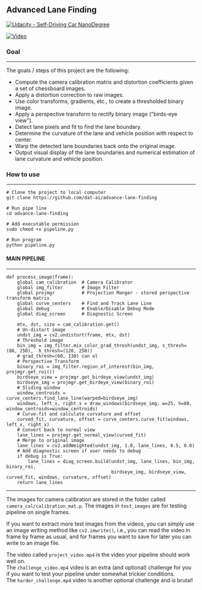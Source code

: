 ## Advanced Lane Finding
[![Udacity - Self-Driving Car NanoDegree](https://s3.amazonaws.com/udacity-sdc/github/shield-carnd.svg)](http://www.udacity.com/drive)

[![Video](https://raw.githubusercontent.com/dat-ai/advance-lane-finding/master/docs/gif.gif)](https://www.youtube.com/watch?v=blezjtz1lWU)


### Goal
--------
The goals / steps of this project are the following:

* Compute the camera calibration matrix and distortion coefficients given a set of chessboard images.
* Apply a distortion correction to raw images.
* Use color transforms, gradients, etc., to create a thresholded binary image.
* Apply a perspective transform to rectify binary image ("birds-eye view").
* Detect lane pixels and fit to find the lane boundary.
* Determine the curvature of the lane and vehicle position with respect to center.
* Warp the detected lane boundaries back onto the original image.
* Output visual display of the lane boundaries and numerical estimation of lane curvature and vehicle position.

### How to use
---------------
```shell
# Clone the project to local computer
git clone https://github.com/dat-ai/advance-lane-finding
```

```shell
# Run pipe line
cd advance-lane-finding
```
```shell
# Add executable permission
sudo chmod +x pipeline.py
````

```shell
# Run program
python pipeline.py
```

#### MAIN PIPELINE
------------------
```shell
def process_image(frame):
    global cam_calibration  # Camera Calibrator
    global img_filter       # Image Filter
    global projmgr          # Projection Manger - stored perspective transform matrix
    global curve_centers    # Find and Track Lane Line
    global debug            # Enable/Disable Debug Mode
    global diag_screen      # Diagnostic Screen

    mtx, dst, size = cam_calibration.get()
    # Un-distort image
    undst_img = cv2.undistort(frame, mtx, dst)
    # Threshold image
    bin_img = img_filter.mix_color_grad_thresh(undst_img, s_thresh=(88, 250),  h_thresh=(120, 250))
    # grad_thresh=(60, 130) can el
    # Perspective Transform
    binary_roi = img_filter.region_of_interest(bin_img, projmgr.get_roi())
    birdseye_view = projmgr.get_birdeye_view(undst_img)
    birdseye_img = projmgr.get_birdeye_view(binary_roi)
    # Sliding window
    window_centroids = curve_centers.find_lane_line(warped=birdseye_img)
    windows, left_x, right_x = draw_windows(birdseye_img, w=25, h=80, window_centroids=window_centroids)
    # Curve-fit and calculate curvature and offset
    curved_fit, curvature, offset = curve_centers.curve_fit(windows, left_x, right_x)
    # Convert back to normal view
    lane_lines = projmgr.get_normal_view(curved_fit)
    # Merge to original image
    lane_lines = cv2.addWeighted(undst_img, 1.0, lane_lines, 0.5, 0.0)
    # Add diagnostic screen if user needs to debug
    if debug is True:
        lane_lines = diag_screen.build(undst_img, lane_lines, bin_img, binary_roi,
                                       birdseye_img, birdseye_view, curved_fit, windows, curvature, offset)
    return lane_lines
```

---


The images for camera calibration are stored in the folder called `camera_cal/calibration_mat.p`. The images in `test_images` are for testing pipeline on single frames.  

If you want to extract more test images from the videos, you can simply use an image writing method like `cv2.imwrite()`, i.e., you can read the video in frame by frame as usual, and for frames you want to save for later you can write to an image file.  

The video called `project_video.mp4` is the video your pipeline should work well on.  
The `challenge_video.mp4` video is an extra (and optional) challenge for you if you want to test your pipeline under somewhat trickier conditions.  
The `harder_challenge.mp4` video is another optional challenge and is brutal!
